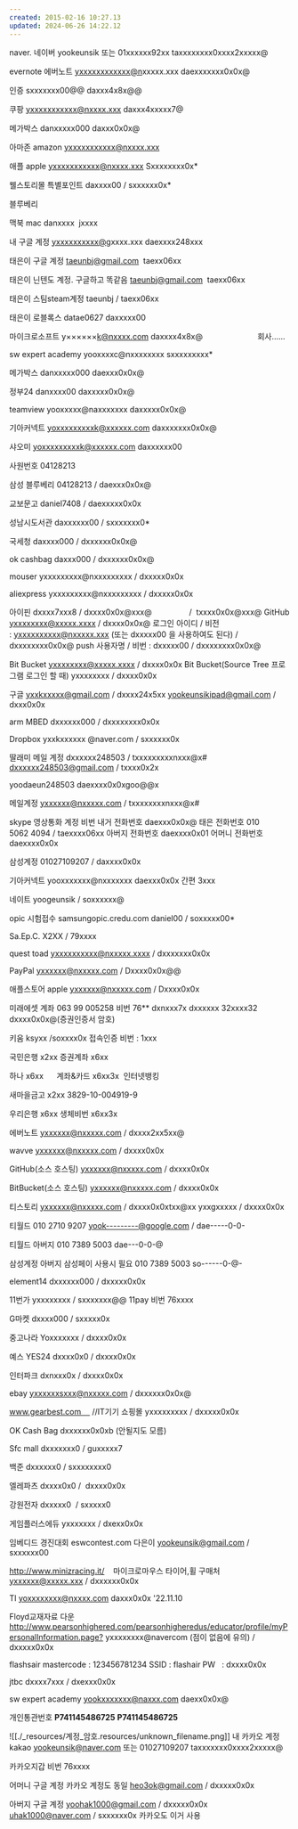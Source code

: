 ```yaml
---
created: 2015-02-16 10:27.13
updated: 2024-06-26 14:22.12
---
```


naver. 네이버
yookeunsik 또는 01xxxxxx92xx
taxxxxxxxx0xxxx2xxxxx@



evernote 에버노트
[yxxxxxxxxxxxx@n](mailto:yookeunsik@naver.com)xxxxx.xxx
daexxxxxxx0x0x@

인증 sxxxxxxx00@@
daxxx4x8x@@

쿠팡
[yxxxxxxxxxxx@nxxxx.xxx](mailto:yxxxxxxxxxxx@nxxxx.xxx)
daxxx4xxxxx7@

메가박스
danxxxxx000 daxxx0x0x@

아마존 amazon
yxxxxxxxxxxx@nxxxx.xxx

애플 apple
yxxxxxxxxxxx@nxxxx.xxx
Sxxxxxxxx0x\*

웰스토리몰 특별포인트
daxxxx00 / sxxxxxx0x*

블루베리


맥북 mac
danxxxx
 jxxxx

내 구글 계정
[yxxxxxxxxxx@g](mailto:yookeunsik@gmail.com)xxxx.xxx
daexxxx248xxx

태은이 구글 계정
[taeunbj@gmail.com](mailto:taeunbj@gmail.com) 
taexx06xx

태은이 닌텐도 계정. 구글하고 똑같음
[taeunbj@gmail.com](mailto:taeunbj@gmail.com)  taexx06xx

태은이 스팀steam계정
taeunbj / taexx06xx

태은이 로블록스
datae0627
daxxxxx00

마이크로소프트
y××××××k@nxxxx.com
daxxxx4x8x@                         회사......

sw expert academy
yooxxxxc@nxxxxxxxx
sxxxxxxxxx\*

메가박스
danxxxxx000
daexxx0x0x@

정부24
danxxxx00
daxxxxx0x0x@

teamview
yooxxxxx@naxxxxxxx
daxxxxx0x0x@

기아커넥트
[yoxxxxxxxxxk@xxxxxx.com](mailto:yoxxxxxxxxxk@xxxxxx.com)
daxxxxxxx0x0x@

샤오미
[yoxxxxxxxxxk@xxxxxx.com](mailto:yoxxxxxxxxxk@xxxxxx.com)
daxxxxxx00

사원번호
04128213

삼성 블루베리
04128213 / daexxx0x0x@

교보문고
daniel7408 / daexxxxx0x0x

성남시도서관
daxxxxxx00 / sxxxxxxx0\*

국세청
daxxxx000 / dxxxxxx0x0x@

ok cashbag
daxxx000 / dxxxxxx0x0x@

mouser
yxxxxxxxxx@nxxxxxxxxx / dxxxxx0x0x

aliexpress
yxxxxxxxxx@nxxxxxxxxx / dxxxxx0x0x

아이핀
dxxxx7xxx8 / dxxxx0x0x@xxx@
                /  txxxx0x0x@xxx@
GitHub
[yxxxxxxxx@xxxxx.xxxx](mailto:yxxxxxxxx@xxxxx.xxxx) / dxxxx0x0x@
로그인 아이디 / 비전 : [yxxxxxxxxxx@nxxxxx.xxx](mailto:yxxxxxxxxxx@nxxxxx.xxx) (또는 dxxxxx00 을 사용하여도 된다) / dxxxxxxxx0x0x@
push 사용자명 / 비번 : dxxxxx00 / dxxxxxxxx0x0x@

Bit Bucket
[yxxxxxxxx@xxxxx.xxxx](mailto:yxxxxxxxx@xxxxx.xxxx) / dxxxx0x0x
Bit Bucket(Source Tree 프로그램 로그인 할 때)
yxxxxxxxx / dxxxx0x0x

구글
yxxkxxxxx@gmail.com / dxxxx24x5xx
[yookeunsikipad@gmail.com](mailto:yookeunsikipad@gmail.com) / dxxx0x0x

arm MBED
dxxxxxx000 / dxxxxxxxx0x0x

Dropbox
yxxkxxxxxx @naver.com / sxxxxxx0x

딸래미 메일 계정
dxxxxxx248503 / txxxxxxxxxnxxx@x#
dxxxxxx248503@gmail.com / txxxx0x2x

yoodaeun248503
daexxxx0x0xgoo@@x

메일계정
yxxxxxx@nxxxxx.com / txxxxxxxxnxxx@x#    

skype 영상통화 계정 비번
내거 전화번호 daexxx0x0x@
태은 전화번호 010 5062 4094 / taexxxx06xx
아버지 전화번호 daexxxx0x01
어머니 전화번호 daexxxx0x0x

삼성계정
01027109207 / daxxxx0x0x

기아커넥트
yooxxxxxxx@nxxxxxxx
daexxx0x0x
간편 3xxx

네이트
yoogeunsik / soxxxxxx@

opic 시험접수 samsungopic.credu.com
daniel00 / soxxxxx00\*

Sa.Ep.C.
X2XX / 79xxxx

quest toad
[yxxxxxxxxxx@nxxxxx.xxxx](mailto:yxxxxxxxxxx@nxxxxx.xxxx) / dxxxxxxx0x0x

PayPal
yxxxxxx@nxxxxx.com / Dxxxx0x0x@@

애플스토어 apple
yxxxxxx@nxxxxx.com / Dxxxx0x0x

미래에셋
계좌 063 99 005258 비번 76\*\*
dxnxxx7x
dxxxxxx
32xxxx32
dxxxx0x0x@(증권인증서 암호)

키움
ksyxx /soxxxx0x
접속인증 비번 : 1xxx

국민은행
x2xx
증권계좌 x6xx

하나
x6xx      계좌&카드
x6xx3x  인터넷뱅킹

새마을금고
x2xx
3829-10-004919-9

우리은행
x6xx
생체비번 x6xx3x

에버노트
yxxxxxx@nxxxxx.com / dxxxx2xx5xx@

wavve
yxxxxxx@nxxxxx.com / dxxxx0x0x

GitHub(소스 호스팅)
yxxxxxx@nxxxxx.com / dxxxx0x0x

BitBucket(소스 호스팅)
yxxxxxx@nxxxxx.com / dxxxx0x0x

티스토리
yxxxxxx@nxxxxx.com / dxxxx0x0xtxx@xx
yxxgxxxxx / dxxxx0x0x

티월드
010 2710 9207
yook---------@google.com / dae-----0-0-

티월드 아버지
010 7389 5003
dae---0-0-@

삼성계정 아버지 삼성페이 사용시 필요
010 7389 5003
so------0-@-

element14
dxxxxxx000 / dxxxxx0x0x

11번가
yxxxxxxxx / sxxxxxxx@@
11pay 비번 76xxxx

G마켓
dxxxx000 / sxxxxx0x

중고나라
Yoxxxxxxx / dxxxx0x0x

예스 YES24
dxxxx0x0 / dxxxx0x0x

인터파크
dxnxxx0x / dxxxx0x0x

ebay
[yxxxxxxsxxx@nxxxxx.com](mailto:yxxxxxxsxxx@nxxxxx.com) / dxxxxxx0x0x@

www.gearbest.com     //IT기기 쇼핑몰
yxxxxxxxxx / dxxxxx0x0x

OK Cash Bag
dxxxxxx0x0xb (안될지도 모름)

Sfc mall
dxxxxxxx0 / guxxxxx7

백준
dxxxxxx0 / sxxxxxxxx0

엘레파츠
dxxxx0x0 /  dxxxx0x0x

강원전자
dxxxxx0  / sxxxxx0

게임플러스에듀
yxxxxxxx / dxexx0x0x

임베디드 경진대회
eswcontest.com
다은이 yookeunsik@gmail.com / sxxxxxx00

<http://www.minizracing.it/>    마이크로마우스 타이어,휠 구매처
[yxxxxxx@xxxxx.xxx](mailto:yxxxxxx@xxxxx.xxx) / dxxxxxx0x0x

TI
yoxxxxxxxx@nxxxx.com
daxxx0x0x
'22.11.10

Floyd교재자료 다운
<http://www.pearsonhighered.com/pearsonhigheredus/educator/profile/myPersonalInformation.page?>
yxxxxxxxx@navercom (점이 없음에 유의) / dxxxxx0x0x

flashsair
mastercode : 123456781234
SSID : flashair
PW   : dxxxx0x0x

jtbc
dxxxx7xxx / dxexxx0x0x

sw expert academy
[yookxxxxxxx@naxxx.com](mailto:yookxxxxxxx@naxxx.com)
daexx0x0x@

개인통관번호
**P741145486725**
**P741145486725**

![[./_resources/계정_암호.resources/unknown_filename.png]]
내 카카오 계정 kakao
[yookeunsik@naver.com](mailto:yookeunsik@naver.com) 또는  01027109207 
taxxxxxxx0xxxx2xxxxx@


카카오지갑 비번
76xxxx

어머니 구글 계정 카카오 계정도 동일
[heo3ok@gmail.com](mailto:heo3ok@gmail.com) / dxxxxx0x0x

아버지 구글 계정
[yoohak1000@gmail.com](mailto:yoohak1000@gmail.com) / dxxxxx0x0x
[uhak1000@naver.com](mailto:uhak1000@naver.com) / sxxxxxx0x 카카오도 이거 사용
